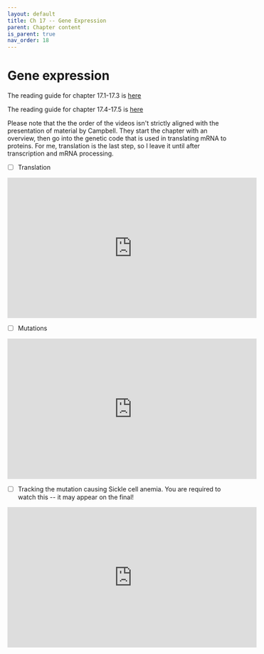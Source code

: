 ```yaml
---
layout: default
title: Ch 17 -- Gene Expression
parent: Chapter content
is_parent: true
nav_order: 18
---
```


# Gene expression

The reading guide for chapter 17.1-17.3 is [here](ch17.1_rg.html)

The reading guide for chapter 17.4-17.5 is [here](ch17.4_rg.html)

Please note that the the order of the videos isn't strictly aligned with the presentation of material by Campbell. They start the chapter with an overview, then go into the genetic code that is used in translating mRNA to proteins. For me, translation is the last step, so I leave it until after transcription and mRNA processing.

- [ ] Translation
<iframe width="560" height="315" src="https://www.youtube.com/embed/mnlfWfENiCc" frameborder="0" allow="accelerometer; autoplay; clipboard-write; encrypted-media; gyroscope; picture-in-picture" allowfullscreen></iframe>

- [ ] Mutations
<iframe width="560" height="315" src="https://www.youtube.com/embed/zLmldcs5dTo" frameborder="0" allow="accelerometer; autoplay; clipboard-write; encrypted-media; gyroscope; picture-in-picture" allowfullscreen></iframe>

- [ ] Tracking the mutation causing Sickle cell anemia. You are required to watch this -- it may appear on the final!
<iframe width="560" height="315" src="https://www.youtube.com/embed/Zsbhvl2nVNE" frameborder="0" allow="accelerometer; autoplay; clipboard-write; encrypted-media; gyroscope; picture-in-picture" allowfullscreen></iframe>

